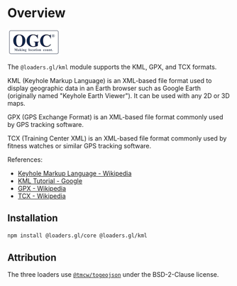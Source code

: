 # Overview

![ogc-logo](../../images/logos/ogc-logo-60.png)

The `@loaders.gl/kml` module supports the KML, GPX, and TCX formats.

KML (Keyhole Markup Language) is an XML-based file format used to display geographic data in an Earth browser such as Google Earth (originally named "Keyhole Earth Viewer"). It can be used with any 2D or 3D maps.

GPX (GPS Exchange Format) is an XML-based file format commonly used by GPS tracking software.

TCX (Training Center XML) is an XML-based file format commonly used by fitness watches or similar GPS tracking software.

References:

- [Keyhole Markup Language - Wikipedia](https://en.wikipedia.org/wiki/Keyhole_Markup_Language)
- [KML Tutorial - Google](https://developers.google.com/kml/documentation/kml_tut)
- [GPX - Wikipedia](https://en.wikipedia.org/wiki/GPS_Exchange_Format)
- [TCX - Wikipedia](https://en.wikipedia.org/wiki/Training_Center_XML)

## Installation

```bash
npm install @loaders.gl/core @loaders.gl/kml
```

## Attribution

The three loaders use [`@tmcw/togeojson`](https://github.com/tmcw/togeojson) under the BSD-2-Clause license.

